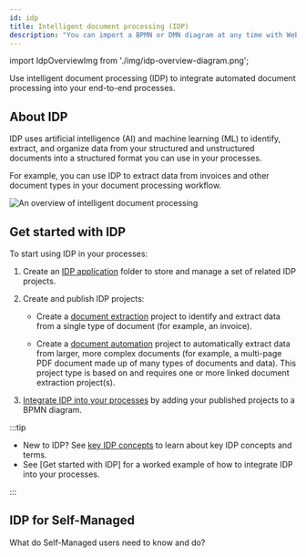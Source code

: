 ```yaml
---
id: idp
title: Intelligent document processing (IDP)
description: "You can import a BPMN or DMN diagram at any time with Web Modeler."
---
```


import IdpOverviewImg from './img/idp-overview-diagram.png';

Use intelligent document processing (IDP) to integrate automated document processing into your end-to-end processes.

## About IDP

IDP uses artificial intelligence (AI) and machine learning (ML) to identify, extract, and organize data from your structured and unstructured documents into a structured format you can use in your processes.

For example, you can use IDP to extract data from invoices and other document types in your document processing workflow.

<img src={IdpOverviewImg} alt="An overview of intelligent document processing" />

## Get started with IDP

To start using IDP in your processes:

1. Create an [IDP application](idp/idp-applications.md) folder to store and manage a set of related IDP projects.

1. Create and publish IDP projects:

   - Create a [document extraction](idp/idp-document-extraction.md) project to identify and extract data from a single type of document (for example, an invoice).

   - Create a [document automation](idp/idp-document-automation.md) project to automatically extract data from larger, more complex documents (for example, a multi-page PDF document made up of many types of documents and data). This project type is based on and requires one or more linked document extraction project(s).

1. [Integrate IDP into your processes](idp/idp-integrate.md) by adding your published projects to a BPMN diagram.

:::tip

- New to IDP? See [key IDP concepts](idp/idp-key-concepts.md) to learn about key IDP concepts and terms.
- See [Get started with IDP] for a worked example of how to integrate IDP into your processes.

:::

## IDP for Self-Managed

What do Self-Managed users need to know and do?

